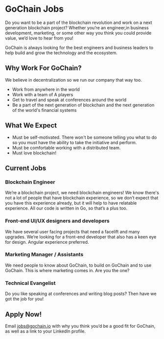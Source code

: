 # GoChain Jobs

Do you want to be a part of the blockchain revolution and work on a next generation blockchain project? Whether you’re an engineer,in business development, marketing, or some other way you think you could provide value, we’d love to hear from you!

GoChain is always looking for the best engineers and business leaders to help build and grow 
the technology and the ecosystem. 

## Why Work For GoChain?

We believe in decentralization so we run our company that way too.

* Work from anywhere in the world
* Work with a team of A players
* Get to travel and speak at conferences around the world
* Be a part of the next generation of blockchain and the next generation of the world's financial systems

## What We Expect

* Must be self-motivated. There won't be someone telling you what to do so you must have the ability to take the initiative and perform.
* Must be comfortable working with a distributed team.
* Must love blockchain!

## Current Jobs

### Blockchain Engineer

We’re a blockchain project, we need blockchain engineers! We know there's not a lot of people that have blockchain experience, so we don’t expect that you have this experience already, but it will help to have relatable experience. All our code is written in Go, so that’s a plus too.

### Front-end UI/UX designers and developers

We have several user facing projects that need a facelift and many upgrades. We’re looking for a front-end developer that also has a keen eye for design. Angular experience preferred.

### Marketing Manager / Assistants

We need people to know about GoChain, to build on GoChain and to use GoChain. This is where marketing comes in. Are you the one?

### Technical Evangelist

Do you like speaking at conferences and writing blog posts? Then have we got the job for you!

## Apply Now!

Email jobs@gochain.io with why you think you’d be a good fit for GoChain, as well as a link to your LinkedIn profile.

